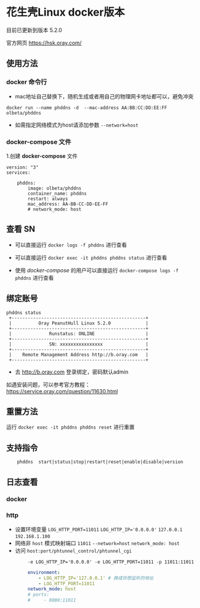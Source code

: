 # 花生壳Linux docker版本

目前已更新到版本 5.2.0

官方网页 <https://hsk.oray.com/>

## 使用方法

### docker 命令行

- mac地址自己替换下，随机生成或者用自己的物理网卡地址都可以，避免冲突

```shell
docker run --name phddns -d  --mac-address AA:BB:CC:DD:EE:FF olbeta/phddns
```

- 如需指定网络模式为host请添加参数 `--network=host`

### docker-compose 文件

1.创建 **docker-compose** 文件

```
version: "3"
services:

    phddns:
        image: olbeta/phddns
        container_name: phddns
        restart: always
        mac_address: AA-BB-CC-DD-EE-FF
        # network_mode: host
```

## 查看 **SN**

- 可以直接运行 `docker logs -f phddns` 进行查看

- 可以直接运行 `docker exec -it phddns phddns status` 进行查看

- 使用 *docker-compose* 的用户可以直接运行 `docker-compose logs -f phddns` 进行查看

## 绑定账号

```shell
phddns status
 +--------------------------------------------------+
 |          Oray PeanutHull Linux 5.2.0             |
 +--------------------------------------------------+
 |              Runstatus: ONLINE                   |
 +--------------------------------------------------+
 |              SN: xxxxxxxxxxxxxxxx                |
 +--------------------------------------------------+
 |    Remote Management Address http://b.oray.com   |
 +--------------------------------------------------+
```

- 去 <http://b.oray.com> 登录绑定，密码默认admin

如遇安装问题，可以参考官方教程：<https://service.oray.com/question/11630.html>

## 重置方法

运行 `docker exec -it phddns phddns reset` 进行重置

## 支持指令

```shell
    phddns  start|status|stop|restart|reset|enable|disable|version
```

## 日志查看

### docker

### http

- 设置环境变量  `LOG_HTTP_PORT=11011` `LOG_HTTP_IP='0.0.0.0'` `127.0.0.1` `192.168.1.100`
- 网络非 `host` 模式映射端口 `11011` `--network=host` `network_mode: host`
- 访问 `host:port/phtunnel_control/phtunnel_cgi`

```shell
        -e LOG_HTTP_IP='0.0.0.0' -e LOG_HTTP_PORT=11011 -p 11011:11011
```

```yaml
        environment:
            - LOG_HTTP_IP='127.0.0.1' # 换成你想监听的地址
            - LOG_HTTP_PORT=11011
        network_mode: host
        # ports:
        #     - 8080:11011
```
